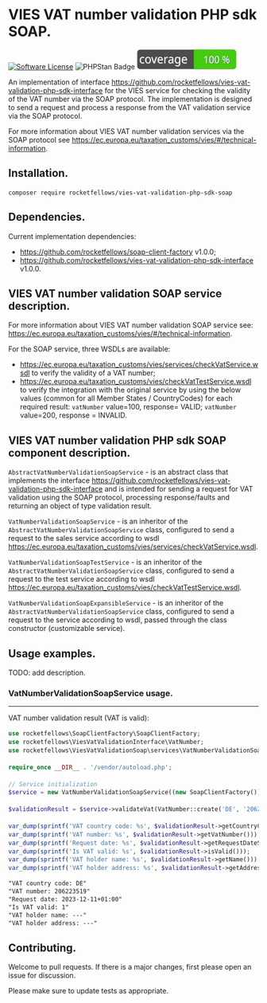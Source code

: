 # VIES VAT number validation PHP sdk SOAP.

[![Software License](https://img.shields.io/badge/license-MIT-brightgreen.svg?style=flat-square)](LICENSE)
![PHPStan Badge](https://img.shields.io/badge/PHPStan-level%205-brightgreen.svg?style=flat)
![Code Coverage Badge](./badge.svg)

An implementation of interface https://github.com/rocketfellows/vies-vat-validation-php-sdk-interface for the VIES service for checking the validity of the VAT number via the SOAP protocol.
The implementation is designed to send a request and process a response from the VAT validation service via the SOAP protocol.

For more information about VIES VAT number validation services via the SOAP protocol see https://ec.europa.eu/taxation_customs/vies/#/technical-information.

## Installation.

```shell
composer require rocketfellows/vies-vat-validation-php-sdk-soap
```

## Dependencies.

Current implementation dependencies:
- https://github.com/rocketfellows/soap-client-factory v1.0.0;
- https://github.com/rocketfellows/vies-vat-validation-php-sdk-interface v1.0.0.

## VIES VAT number validation SOAP service description.

For more information about VIES VAT number validation SOAP service see: https://ec.europa.eu/taxation_customs/vies/#/technical-information.

For the SOAP service, three WSDLs are available:
- https://ec.europa.eu/taxation_customs/vies/services/checkVatService.wsdl to verify the validity of a VAT number;
- https://ec.europa.eu/taxation_customs/vies/checkVatTestService.wsdl to verify the integration with the original service by using the below values (common for all Member States / CountryCodes) for each required result: `vatNumber` value=100, response= VALID;
  `vatNumber` value=200, response = INVALID.

## VIES VAT number validation PHP sdk SOAP component description.

`AbstractVatNumberValidationSoapService` - is an abstract class that implements the interface https://github.com/rocketfellows/vies-vat-validation-php-sdk-interface and is intended for sending a request for VAT validation using the SOAP protocol, processing response/faults and returning an object of type validation result.

`VatNumberValidationSoapService` - is an inheritor of the `AbstractVatNumberValidationSoapService` class, configured to send a request to the sales service according to wsdl https://ec.europa.eu/taxation_customs/vies/services/checkVatService.wsdl.

`VatNumberValidationSoapTestService` - is an inheritor of the `AbstractVatNumberValidationSoapService` class, configured to send a request to the test service according to wsdl https://ec.europa.eu/taxation_customs/vies/checkVatTestService.wsdl.

`VatNumberValidationSoapExpansibleService` - is an inheritor of the `AbstractVatNumberValidationSoapService` class, configured to send a request to the service according to wsdl, passed through the class constructor (customizable service).

## Usage examples.

TODO: add description.

### VatNumberValidationSoapService usage.

<hr>

VAT number validation result (VAT is valid):

```php
use rocketfellows\SoapClientFactory\SoapClientFactory;
use rocketfellows\ViesVatValidationInterface\VatNumber;
use rocketfellows\ViesVatValidationSoap\services\VatNumberValidationSoapService;

require_once __DIR__ . '/vendor/autoload.php';

// Service initialization
$service = new VatNumberValidationSoapService((new SoapClientFactory()));

$validationResult = $service->validateVat(VatNumber::create('DE', '206223519'));

var_dump(sprintf('VAT country code: %s', $validationResult->getCountryCode()));
var_dump(sprintf('VAT number: %s', $validationResult->getVatNumber()));
var_dump(sprintf('Request date: %s', $validationResult->getRequestDateString()));
var_dump(sprintf('Is VAT valid: %s', $validationResult->isValid()));
var_dump(sprintf('VAT holder name: %s', $validationResult->getName()));
var_dump(sprintf('VAT holder address: %s', $validationResult->getAddress()));
```
```shell
"VAT country code: DE"
"VAT number: 206223519"
"Request date: 2023-12-11+01:00"
"Is VAT valid: 1"
"VAT holder name: ---"
"VAT holder address: ---"
```

## Contributing.

Welcome to pull requests. If there is a major changes, first please open an issue for discussion.

Please make sure to update tests as appropriate.
